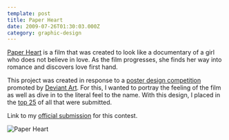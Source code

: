 ```yaml
---
template: post
title: Paper Heart
date: 2009-07-26T01:30:03.000Z
category: graphic-design
---
```

[Paper Heart](http://www.paperheart-movie.com/) is a film that was created to look like a documentary of a girl who does not believe in love. As the film progresses, she finds her way into romance and discovers love first hand.

This project was created in response to a [poster design competition](http://news.deviantart.com/article/85898/) promoted by [Deviant Art](http://www.deviantart.com/). For this, I wanted to portray the feeling of the film as well as dive in to the literal feel to the name. With this design, I placed in the [top 25](http://news.deviantart.com/article/88575/) of all that were submitted.

Link to my [official submission](http://colbz.deviantart.com/art/Paper-Heart-130156077?q=boost%3Apopular%20in%3Acontests%2F2009%2Fpaperheart&qo=71) for this contest.

![Paper Heart](https://cdn.fay.io/images/2009/paper-heart-poster-design.jpg)

